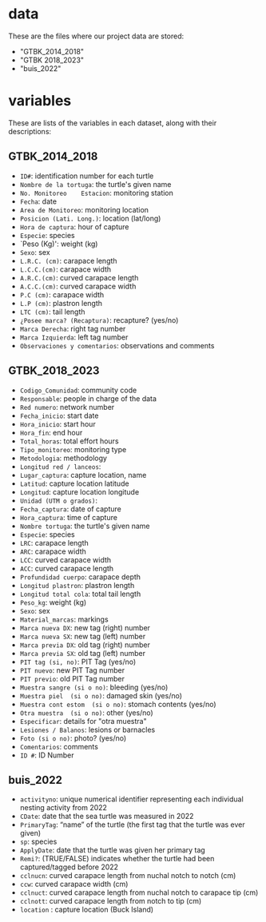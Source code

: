 # data

These are the files where our project data are stored:

- "GTBK_2014_2018"
- "GTBK 2018_2023"
- "buis_2022"

# variables

These are lists of the variables in each dataset, along with their descriptions:

## GTBK_2014_2018
- `ID#`: identification number for each turtle
- `Nombre de la tortuga`: the turtle's given name 
- `No. Monitoreo	Estacion`: monitoring station	
- `Fecha`: date
- `Area de Monitoreo`: monitoring location
- `Posicion (Lati. Long.)`: location (lat/long)	
- `Hora de captura`: hour of capture 
- `Especie`: species	
- `Peso (Kg)': weight (kg)	
- `Sexo`: sex	
- `L.R.C. (cm)`: carapace length 	
- `L.C.C.(cm)`: carapace width	
- `A.R.C.(cm)`: curved carapace length	
- `A.C.C.(cm)`: curved carapace width 	
- `P.C (cm)`: carapace width	
- `L.P (cm)`: plastron length	
- `LTC (cm)`: tail length 	
- `¿Posee marca? (Recaptura)`: recapture? (yes/no)
- `Marca Derecha`: right tag number
- `Marca Izquierda`: left tag number
- `Observaciones y comentarios`: observations and comments 


## GTBK_2018_2023
- `Codigo_Comunidad`: community code	
- `Responsable`: people in charge of the data	
- `Red numero`: network number 	
- `Fecha_inicio`: start date	
- `Hora_inicio`: start hour	
- `Hora_fin`: end hour	
- `Total_horas`: total effort hours 
- `Tipo_monitoreo`: monitoring type 
- `Metodologia`: methodology
- `Longitud red / lanceos`: 
- `Lugar_captura`: capture location, name	
- `Latitud`: capture location latitude 	
- `Longitud`: capture location longitude	
- `Unidad (UTM o grados)`:	
- `Fecha_captura`: date of capture
- `Hora_captura`: time of capture
- `Nombre tortuga`: the turtle's given name	
- `Especie`: species	
- `LRC`: carapace length	
- `ARC`: carapace width	
- `LCC`: curved carapace width
- `ACC`: curved carapace length	
- `Profundidad cuerpo`: carapace depth	
- `Longitud plastron`: plastron length
- `Longitud total cola`: total tail length 
- `Peso_kg`: weight (kg)	
- `Sexo`: sex
- `Material_marcas`: markings	
- `Marca nueva DX`: new tag (right)	number
- `Marca nueva SX`: new tag (left) number
- `Marca previa DX`: old tag (right) number
- `Marca previa SX`: old tag (left) number
- `PIT tag (si, no)`: PIT Tag (yes/no)	
- `PIT nuevo`: new PIT Tag number 
- `PIT previo`: old PIT Tag number
- `Muestra sangre (si o no)`: bleeding (yes/no)
- `Muestra piel  (si o no)`: damaged skin (yes/no)
- `Muestra cont estom  (si o no)`: stomach contents (yes/no)	
- `Otra muestra  (si o no)`: other (yes/no)
- `Especificar`: details for "otra muestra"
- `Lesiones / Balanos`: lesions or barnacles	
- `Foto (si o no)`: photo? (yes/no)	
- `Comentarios`: comments	
- `ID #`: ID Number	

## buis_2022
- `activityno`: unique numerical identifier representing each individual nesting activity from 2022
- `CDate`: date that the sea turtle was measured in 2022
- `PrimaryTag`: “name” of the turtle (the first tag that the turtle was ever given)
- `sp`: species
- `ApplyDate`: date that the turtle was given her primary tag
- `Remi?`: (TRUE/FALSE) indicates whether the turtle had been captured/tagged before 2022
- `cclnucn`: curved carapace length from nuchal notch to notch (cm)
- `ccw`: curved carapace width (cm)
- `cclnuct`: curved carapace length from nuchal notch to carapace tip (cm)
- `cclnott`: curved carapace length from notch to tip (cm)
- `location` : capture location (Buck Island)



